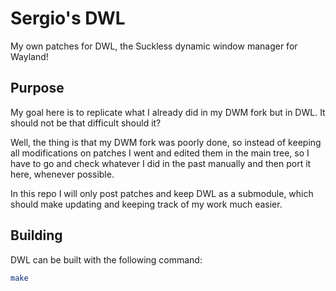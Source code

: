 # Sergio's DWL

My own patches for DWL, the Suckless dynamic window manager for Wayland!

## Purpose

My goal here is to replicate what I already did in my DWM fork but in DWL. It should not be that difficult should it?

Well, the thing is that my DWM fork was poorly done, so instead of keeping all modifications on patches I went and edited them in the main tree, so I have to go and check whatever I did in the past manually and then port it here, whenever possible.

In this repo I will only post patches and keep DWL as a submodule, which should make updating and keeping track of my work much easier.

## Building

DWL can be built with the following command:

```sh
make
```
